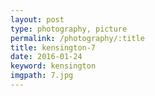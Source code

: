 ```yaml
---
layout: post
type: photography, picture
permalink: /photography/:title
title: kensington-7
date: 2016-01-24
keyword: kensington
imgpath: 7.jpg
---
```




